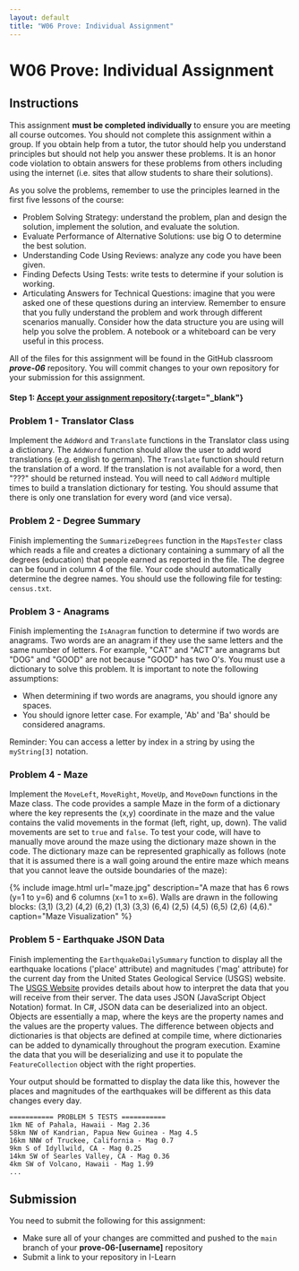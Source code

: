 ```yaml
---
layout: default
title: "W06 Prove: Individual Assignment"
---
```


# W06 Prove: Individual Assignment
## Instructions
This assignment **must be completed individually** to ensure you are meeting all course outcomes. You should not complete this assignment within a group. If you obtain help from a tutor, the tutor should help you understand principles but should not help you answer these problems. It is an honor code violation to obtain answers for these problems from others including using the internet (i.e. sites that allow students to share their solutions).

As you solve the problems, remember to use the principles learned in the first five lessons of the course:
* Problem Solving Strategy: understand the problem, plan and design the solution, implement the solution, and evaluate the solution.
* Evaluate Performance of Alternative Solutions: use big O to determine the best solution.
* Understanding Code Using Reviews: analyze any code you have been given.
* Finding Defects Using Tests: write tests to determine if your solution is working.
* Articulating Answers for Technical Questions: imagine that you were asked one of these questions during an interview. Remember to ensure that you fully understand the problem and work through different scenarios manually. Consider how the data structure you are using will help you solve the problem. A notebook or a whiteboard can be very useful in this process.

All of the files for this assignment will be found in the GitHub classroom ***prove-06*** repository. You will commit changes to your own repository for your submission for this assignment.

#### Step 1: [Accept your assignment repository](prove-classroom){:target="_blank"}

### Problem 1 - Translator Class
Implement the `AddWord` and `Translate` functions in the Translator class using a dictionary. The `AddWord` function should allow the user to add word translations (e.g. english to german). The `Translate` function should return the translation of a word. If the translation is not available for a word, then "???" should be returned instead. You will need to call `AddWord` multiple times to build a translation dictionary for testing. You should assume that there is only one translation for every word (and vice versa).

### Problem 2 - Degree Summary
Finish implementing the `SummarizeDegrees` function in the `MapsTester` class which reads a file and creates a dictionary containing a summary of all the degrees (education) that people earned as reported in the file. The degree can be found in column 4 of the file. Your code should automatically determine the degree names. You should use the following file for testing: `census.txt`.

### Problem 3 - Anagrams
Finish implementing the `IsAnagram` function to determine if two words are anagrams. Two words are an anagram if they use the same letters and the same number of letters. For example, "CAT" and "ACT" are anagrams but "DOG" and "GOOD" are not because "GOOD" has two O's. You must use a dictionary to solve this problem. It is important to note the following assumptions:
* When determining if two words are anagrams, you should ignore any spaces.
* You should ignore letter case. For example, 'Ab' and 'Ba' should be considered anagrams.

Reminder: You can access a letter by index in a string by using the `myString[3]` notation.

### Problem 4 - Maze
Implement the `MoveLeft`, `MoveRight`, `MoveUp`, and `MoveDown` functions in the Maze class. The code provides a sample Maze in the form of a dictionary where the key represents the (x,y) coordinate in the maze and the value contains the valid movements in the format (left, right, up, down). The valid movements are set to `true` and `false`. To test your code, will have to manually move around the maze using the dictionary maze shown in the code. The dictionary maze can be represented graphically as follows (note that it is assumed there is a wall going around the entire maze which means that you cannot leave the outside boundaries of the maze):

{% include image.html url="maze.jpg" description="A maze that has 6 rows (y=1 to y=6) and 6 columns (x=1 to x=6).  Walls are drawn in the following blocks: (3,1) (3,2) (4,2) (6,2) (1,3) (3,3) (6,4) (2,5) (4,5) (6,5) (2,6) (4,6)." caption="Maze Visualization" %}

### Problem 5 - Earthquake JSON Data
Finish implementing the `EarthquakeDailySummary` function to display all the earthquake locations ('place' attribute) and magnitudes ('mag' attribute) for the current day from the United States Geological Service (USGS) website. The [USGS Website](https://earthquake.usgs.gov/earthquakes/feed/v1.0/geojson.php) provides details about how to interpret the data that you will receive from their server. The data uses JSON (JavaScript Object Notation) format. In C#, JSON data can be deserialized into an object. Objects are essentially a map, where the keys are the property names and the values are the property values. The difference between objects and dictionaries is that objects are defined at compile time, where dictionaries can be added to dynamically throughout the program execution. Examine the data that you will be deserializing and use it to populate the `FeatureCollection` object with the right properties.

Your output should be formatted to display the data like this, however the places and magnitudes of the earthquakes will be different as this data changes every day.

```
=========== PROBLEM 5 TESTS ===========
1km NE of Pahala, Hawaii - Mag 2.36
58km NW of Kandrian, Papua New Guinea - Mag 4.5
16km NNW of Truckee, California - Mag 0.7
9km S of Idyllwild, CA - Mag 0.25
14km SW of Searles Valley, CA - Mag 0.36
4km SW of Volcano, Hawaii - Mag 1.99
...
```

## Submission
You need to submit the following for this assignment:
* Make sure all of your changes are committed and pushed to the `main` branch of your **prove-06-[username]** repository
* Submit a link to your repository in I-Learn
